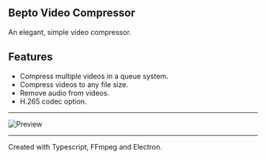 ## Bepto Video Compressor

An elegant, simple video compressor.

## Features

- Compress multiple videos in a queue system.
- Compress videos to any file size.
- Remove audio from videos.
- H.265 codec option.

----------

![Preview](https://github.com/cheezos/video-compressor/blob/main/preview.png)

----------

Created with Typescript, FFmpeg and Electron.
